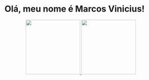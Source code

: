 
# Olá, meu nome é Marcos Vinicius!

<div align="center">
  <a href="https://github.com/vhn11">
  <img height="180em" src="https://github-readme-stats.vercel.app/api?username=vhn11&show_icons=true&theme=dark&include_all_commits=true&count_private=true"/>
  <img height="180em" src="https://github-readme-stats.vercel.app/api/top-langs/?username=vhn11&layout=compact&langs_count=7&theme=dark"/>
</div>

<!--
**vhn11/vhn11** is a ✨ _special_ ✨ repository because its `README.md` (this file) appears on your GitHub profile.

Here are some ideas to get you started:

- 🔭 I’m currently working on ...
- 🌱 I’m currently learning ...
- 👯 I’m looking to collaborate on ...
- 🤔 I’m looking for help with ...
- 💬 Ask me about ...
- 📫 How to reach me: ...
- 😄 Pronouns: ...
- ⚡ Fun fact: ...
-->
